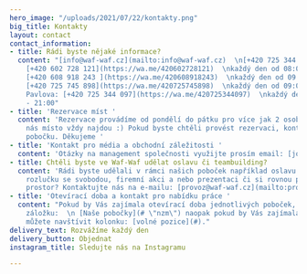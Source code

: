 ```yaml
---
hero_image: "/uploads/2021/07/22/kontakty.png"
big_title: Kontakty
layout: contact
contact_information:
- title: Rádi byste nějaké informace?
  content: "[info@waf-waf.cz](mailto:info@waf-waf.cz)  \n[+420 725 344 097](https://wa.me/420725344097)\n\nLetná:
    [+420 602 728 121](https://wa.me/420602728121)  \nkaždý den od 08:00 - 21:00\n\nBrno:
    [+420 608 918 243 ](https://wa.me/420608918243)  \nkaždý den od 09:00 - 21:00\n\nPalladium:
    [+420 725 745 898](https://wa.me/420725745898)  \nkaždý den od 09:00 - 20:00\n\nIP
    Pavlova: [+420 725 344 097](https://wa.me/420725344097)  \nkaždý den od 08:00
    - 21:00"
- title: 'Rezervace míst '
  content: 'Rezervace provádíme od pondělí do pátku pro více jak 2 osoby, které u
    nás místo vždy najdou :) Pokud byste chtěli provést rezervaci, kontaktujte danou
    pobočku. Děkujeme '
- title: 'Kontakt pro média a obchodní záležitosti '
  content: 'Otázky na management společnosti využijte prosím email: [jonas@waf-waf.cz](mailto:jonas@waf-waf.cz)'
- title: Chtěli byste ve Waf-Waf udělat oslavu či teambuilding?
  content: 'Rádi byste udělali v rámci našich poboček například oslavu narozenin,
    rozlučku se svobodou, firemní akci a nebo prezentaci či si rovnou pronajmout celý
    prostor? Kontaktujte nás na e-mailu: [provoz@waf-waf.cz](mailto:provoz@waf-waf.cz)'
- title: 'Otevírací doba a kontakt pro nabídku práce '
  content: "Pokud by Vás zajímala otevírací doba jednotlivých poboček, tak navštivte
    záložku:  \n [Naše pobočky](# \"nzm\") naopak pokud by Vás zajímala práce ve Waf-Waf
    můžete navštívit kolonku: [volné pozice](#)."
delivery_text: Rozvážíme každý den
delivery_button: Objednat
instagram_title: Sledujte nás na Instagramu

---
```


